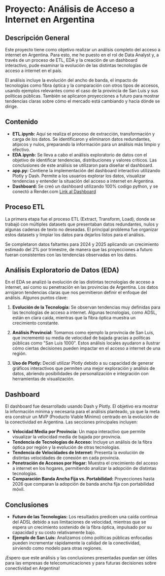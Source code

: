 # Proyecto: Análisis de Acceso a Internet en Argentina

## Descripción General

Este proyecto tiene como objetivo realizar un análisis completo del acceso a internet en Argentina. Para esto, me he puesto en el rol de Data Analyst y, a través de un proceso de ETL, EDA y la creación de un dashboard interactivo, pude examinar la evolución de las distintas tecnologías de acceso a internet en el país. 

El análisis incluye la evolución del ancho de banda, el impacto de tecnologías como fibra óptica y la comparación con otros tipos de accesos, usando ejemplos relevantes como el caso de la provincia de San Luis y sus políticas públicas. También se aplicaron proyecciones a futuro para mostrar tendencias claras sobre cómo el mercado está cambiando y hacia dónde se dirige.

## Contenido

- **ETL.ipynb:** Aquí se realiza el proceso de extracción, transformación y carga de los datos. Se identificaron y eliminaron datos redundantes, atípicos y nulos, preparando la información para un análisis más limpio y efectivo.
- **EDA.ipynb:** Se lleva a cabo el análisis exploratorio de datos con el objetivo de identificar tendencias, distribuciones y valores críticos. Las conclusiones de este análisis se utilizaron para diseñar el dashboard.
- **app.py:** Contiene la implementación del dashboard interactivo utilizando Plotly y Dash. Permite a los usuarios explorar los datos, visualizar tendencias y entender la situación del acceso a internet en Argentina.
- **Dashboard:** Se creó un dashboard utilizando 100% codigo python, y se conectó a Render.com [Link al Dashboard](https://p-i-2-henry.onrender.com)

## Proceso ETL

La primera etapa fue el proceso ETL (Extract, Transform, Load), donde se trabajó con múltiples datasets que presentaban datos redundantes, nulos y algunas cadenas de texto no deseadas. El principal problema fue organizar estos datasets y limpiar los datos para dejarlos listos para el análisis. 

Se completaron datos faltantes para 2024 y 2025 aplicando un crecimiento estimado del 2% por trimestre, de manera que las proyecciones a futuro fueran consistentes con las tendencias observadas en los datos.

## Análisis Exploratorio de Datos (EDA)

En el EDA se analizó la evolución de las distintas tecnologías de acceso a internet, así como su penetración en las provincias de Argentina. Los datos arrojaron tendencias claras que nos permitieron definir el enfoque del análisis. Algunos puntos clave:

1. **Evolución de la Tecnología:** Se observan tendencias muy definidas para las tecnologías de acceso a internet. Algunas tecnologías, como ADSL, están en clara caída, mientras que la fibra óptica muestra un crecimiento constante.

2. **Análisis Provincial:** Tomamos como ejemplo la provincia de San Luis, que incrementó su media de velocidad de bajada gracias a políticas públicas como "San Luis 1000". Estos análisis locales ayudaron a ilustrar cómo ciertas decisiones pueden impactar en el acceso a internet de una región.

3. **Uso de Plotly:** Decidí utilizar Plotly debido a su capacidad de generar gráficos interactivos que permiten una mejor exploración y análisis de datos, abriendo posibilidades de personalización e integración con herramientas de visualización.

## Dashboard

El dashboard fue desarrollado usando Dash y Plotly. El objetivo era mostrar la información mínima y necesaria para el análisis planteado, ya que la meta era construir un MVP (Producto Viable Mínimo) centrado en la evolución de la conectividad en Argentina. Las secciones principales incluyen:

- **Velocidad Media por Provincia:** Un mapa interactivo que permite visualizar la velocidad media de bajada por provincia.
- **Tendencia de Tecnologías de Acceso:** Incluye un análisis de la fibra óptica por región y la evolución de otras tecnologías.
- **Tendencia de Velocidades de Internet:** Presenta la evolución de distintas velocidades de conexión en cada provincia.
- **Penetración de Accesos por Hogar:** Muestra el crecimiento del acceso a internet en los hogares, permitiendo analizar la adopción de distintas tecnologías.
- **Comparación Banda Ancha Fija vs. Portabilidad:** Proyecciones hasta 2026 que comparan la adopción de banda ancha fija con portabilidad móvil.

## Conclusiones

- **Futuro de las Tecnologías:** Los resultados predicen una caída continua del ADSL debido a sus limitaciones de velocidad, mientras que se espera un crecimiento sostenido de la fibra óptica, impulsado por su capacidad y su costo relativamente bajo.
- **Ejemplo de San Luis:** Analizamos cómo políticas públicas enfocadas pueden incrementar rápidamente la calidad de la conectividad, sirviendo como modelo para otras regiones.

¡Espero que este análisis y las conclusiones presentadas puedan ser útiles para las empresas de telecomunicaciones y para futuras decisiones sobre conectividad en Argentina!
